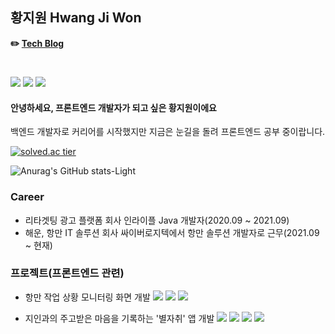 ## 황지원 <span>Hwang Ji Won</span>

**✏️ [Tech Blog](https://boxak.github.io/)**

#

<img src="https://img.shields.io/badge/React.js-61DAFB?style=flat&logo=React&logoColor=fff"/> <img src="https://img.shields.io/badge/TypeScript-3178C6?style=flat&logo=TypeScript&logoColor=fff"/> <img src="https://img.shields.io/badge/JavaScript-F7DF1E?style=flat&logo=JavaScript&logoColor=fff"/>

#### 안녕하세요, 프론트엔드 개발자가 되고 싶은 황지원이에요

백엔드 개발자로 커리어를 시작했지만 지금은 눈길을 돌려 프론트엔드 공부 중이랍니다.

[![solved.ac tier](http://mazassumnida.wtf/api/generate_badge?boj=boxak)](https://solved.ac/boxak)

![Anurag's GitHub stats-Light](https://github-readme-stats.vercel.app/api?username=boxak&show_icons=true&theme=default#gh-light-mode-only)

### Career

- 리타겟팅 광고 플랫폼 회사 인라이플 Java 개발자(2020.09 ~ 2021.09)
- 해운, 항만 IT 솔루션 회사 싸이버로지텍에서 항만 솔루션 개발자로 근무(2021.09 ~ 현재)

### 프로젝트(프론트엔드 관련)

- 항만 작업 상황 모니터링 화면 개발
<img src="https://img.shields.io/badge/JavaScript-F7DF1E?style=flat&logo=JavaScript&logoColor=fff"/> <img src="https://img.shields.io/badge/MobX-FF9955?style=flat&logo=MobX&logoColor=fff"/> <img src="https://img.shields.io/badge/React.js-61DAFB?style=flat&logo=React&logoColor=fff"/>

- 지인과의 주고받은 마음을 기록하는 '별자취' 앱 개발
<img src="https://img.shields.io/badge/TypeScript-3178C6?style=flat&logo=TypeScript&logoColor=fff"/> <img src="https://img.shields.io/badge/React.js-61DAFB?style=flat&logo=React&logoColor=fff"/> <img src="https://img.shields.io/badge/MobX-FF9955?style=flat&logo=MobX&logoColor=fff"/> <img src="https://img.shields.io/badge/Sass-CC6699?style=flat&logo=Sass&logoColor=fff"/>
